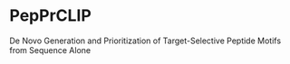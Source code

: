 # PepPrCLIP
De Novo Generation and Prioritization of Target-Selective Peptide Motifs from Sequence Alone
